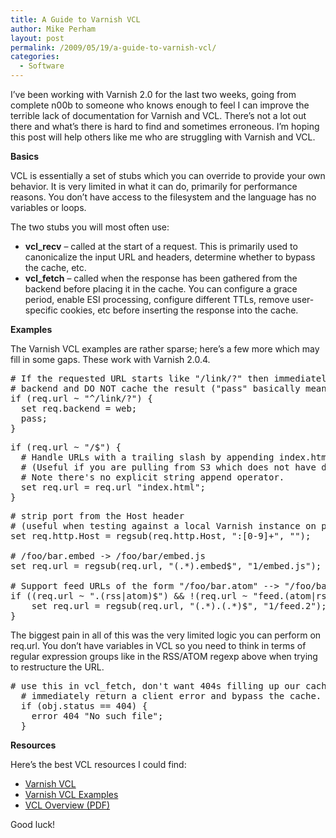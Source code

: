 ```yaml
---
title: A Guide to Varnish VCL
author: Mike Perham
layout: post
permalink: /2009/05/19/a-guide-to-varnish-vcl/
categories:
  - Software
---
```

I&#8217;ve been working with Varnish 2.0 for the last two weeks, going from complete n00b to someone who knows enough to feel I can improve the terrible lack of documentation for Varnish and VCL. There&#8217;s not a lot out there and what&#8217;s there is hard to find and sometimes erroneous. I&#8217;m hoping this post will help others like me who are struggling with Varnish and VCL.

**Basics**

VCL is essentially a set of stubs which you can override to provide your own behavior. It is very limited in what it can do, primarily for performance reasons. You don&#8217;t have access to the filesystem and the language has no variables or loops.

The two stubs you will most often use:

*   **vcl_recv** &#8211; called at the start of a request. This is primarily used to canonicalize the input URL and headers, determine whether to bypass the cache, etc.
*   **vcl_fetch** &#8211; called when the response has been gathered from the backend before placing it in the cache. You can configure a grace period, enable ESI processing, configure different TTLs, remove user-specific cookies, etc before inserting the response into the cache.

**Examples**

The Varnish VCL examples are rather sparse; here&#8217;s a few more which may fill in some gaps. These work with Varnish 2.0.4.

<pre lang="c"># If the requested URL starts like "/link/?" then immediately pass it to the given
# backend and DO NOT cache the result ("pass" basically means "bypass the cache").
if (req.url ~ "^/link/?") {
  set req.backend = web;
  pass;
}
</pre>

<pre lang="c">if (req.url ~ "/$") {
  # Handle URLs with a trailing slash by appending index.html
  # (Useful if you are pulling from S3 which does not have default document logic)
  # Note there's no explicit string append operator.
  set req.url = req.url "index.html";
}
</pre>

<pre lang="c"># strip port from the Host header
# (useful when testing against a local Varnish instance on port 6081)
set req.http.Host = regsub(req.http.Host, ":[0-9]+", "");

# /foo/bar.embed -> /foo/bar/embed.js
set req.url = regsub(req.url, "(.*).embed$", "1/embed.js");

# Support feed URLs of the form "/foo/bar.atom" --> "/foo/bar/feed.atom"
if ((req.url ~ ".(rss|atom)$") &#038;&#038; !(req.url ~ "feed.(atom|rss)$")) {
    set req.url = regsub(req.url, "(.*).(.*)$", "1/feed.2");
}
</pre>

The biggest pain in all of this was the very limited logic you can perform on req.url. You don&#8217;t have variables in VCL so you need to think in terms of regular expression groups like in the RSS/ATOM regexp above when trying to restructure the URL.

<pre lang="c"># use this in vcl_fetch, don't want 404s filling up our cache, so just
  # immediately return a client error and bypass the cache.
  if (obj.status == 404) {
    error 404 "No such file";
  }
</pre>

**Resources**

Here&#8217;s the best VCL resources I could find:

*   [Varnish VCL][1]
*   [Varnish VCL Examples][2]
*   [VCL Overview (PDF)][3]

Good luck!

 [1]: http://varnish.projects.linpro.no/wiki/VCL
 [2]: http://varnish.projects.linpro.no/wiki/VCLExamples
 [3]: http://phk.freebsd.dk/pubs/varnish_vcl.pdf